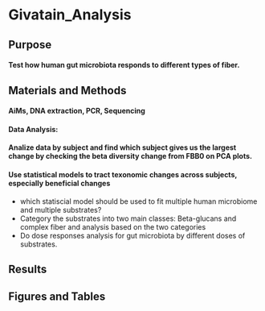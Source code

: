 # Givatain_Analysis

## Purpose

#### Test how human gut microbiota responds to different types of fiber.

## Materials and Methods

#### AiMs, DNA extraction, PCR, Sequencing
#### Data Analysis: 
#### Analize data by subject and find which subject gives us the largest change by checking the beta diversity change from FBB0 on PCA plots.
#### Use statistical models to tract texonomic changes across subjects, especially beneficial changes
 - which statiscial model should be used to fit multiple human microbiome and multiple substrates?
 - Category the substrates into two main classes: Beta-glucans and complex fiber and analysis based on the two categories
 - Do dose responses analysis for gut microbiota by different doses of substrates.

## Results

#### 

## Figures and Tables

